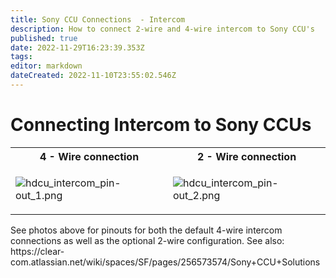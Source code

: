 ```yaml
---
title: Sony CCU Connections  - Intercom
description: How to connect 2-wire and 4-wire intercom to Sony CCU's
published: true
date: 2022-11-29T16:23:39.353Z
tags: 
editor: markdown
dateCreated: 2022-11-10T23:55:02.546Z
---
```


# Connecting Intercom to Sony CCUs
<table>
<tr>
<th> 4 - Wire connection </th>
<th> 2 - Wire connection </th>
</tr>
<tr>
<td>

![hdcu_intercom_pin-out_1.png](/hdcu_intercom_pin-out_1.png)


</td>
<td>

![hdcu_intercom_pin-out_2.png](/hdcu_intercom_pin-out_2.png)

</td>
</tr>
</table>
See photos above for pinouts for both the default 4-wire intercom connections as well as the optional 2-wire configuration. 
See also: https://clear-com.atlassian.net/wiki/spaces/SF/pages/256573574/Sony+CCU+Solutions